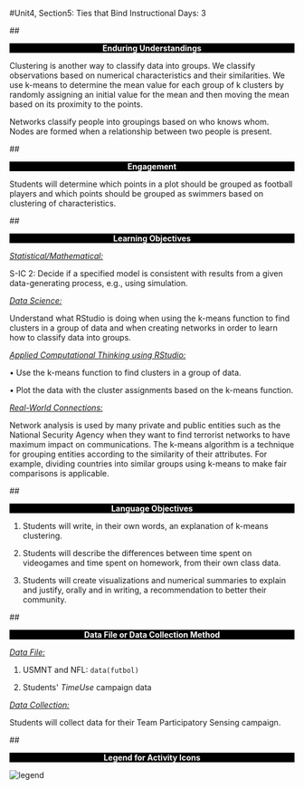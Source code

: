 #Unit4, Section5: Ties that Bind
Instructional Days: 3

##<p style="background: black; color: white; text-align: center;">**Enduring Understandings**</p>
Clustering is another way to classify data into groups. We classify observations based on numerical
characteristics and their similarities. We use k-means to determine the mean value for each group of k
clusters by randomly assigning an initial value for the mean and then moving the mean based on its
proximity to the points.

Networks classify people into groupings based on who knows whom. Nodes are formed when a
relationship between two people is present.

##<p style="background: black; color: white; text-align: center;">**Engagement**</p>
Students will determine which points in a plot should be grouped as football players and which points should be grouped as swimmers based on clustering of characteristics.

##<p style="background: black; color: white; text-align: center;">**Learning Objectives**</p>
<ins>*Statistical/Mathematical:*</ins>

S-IC 2: Decide if a specified model is consistent with results from a given data-generating process, e.g.,
using simulation.

<ins>*Data Science:*</ins>

Understand what RStudio is doing when using the k-means function to find clusters in a group of data and
when creating networks in order to learn how to classify data into groups.

<ins>*Applied Computational Thinking using RStudio:*</ins>

• Use the k-means function to find clusters in a group of data.
    
• Plot the data with the cluster assignments based on the k-means function.

<ins>*Real-World Connections:*</ins>

Network analysis is used by many private and public entities such as the National Security Agency when
they want to find terrorist networks to have maximum impact on communications. The k-means
algorithm is a technique for grouping entities according to the similarity of their attributes. For
example, dividing countries into similar groups using k-means to make fair comparisons is
applicable.

##<p style="background: black; color: white; text-align: center;">**Language Objectives**</p>
1. Students will write, in their own words, an explanation of k-means clustering.

2. Students will describe the differences between time spent on videogames and time spent on homework, from their own class data.

3. Students will create visualizations and numerical summaries to explain and justify, orally and in writing, a recommendation to better their community.

##<p style="background: black; color: white; text-align: center;">**Data File or Data Collection Method**</p>
<ins>*Data File:*</ins>

1. USMNT and NFL: ```data(futbol)```

2. Students' *TimeUse* campaign data

<ins>*Data Collection:*</ins>

Students will collect data for their Team Participatory Sensing campaign.

##<p style="background: black; color: white; text-align: center;">**Legend for Activity Icons**</p>
![legend](../img/legend.png)